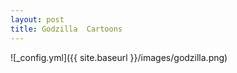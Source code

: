 ```yaml
---
layout: post
title: Godzilla  Cartoons
---
```


![_config.yml]({{ site.baseurl }}/images/godzilla.png)

